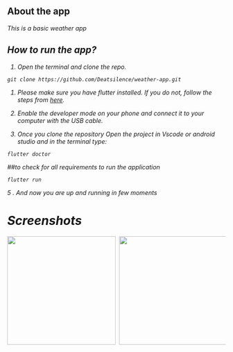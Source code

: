 ## About the app

<i>
This is a basic weather app

## How to run the app?

1. Open the terminal and clone the repo.

```
git clone https://github.com/Deatsilence/weather-app.git
```

1. Please make sure you have flutter installed. If you do not, follow the steps from <a href="https://flutter.dev/docs/get-started/install" target="_blank">here</a>.

2. Enable the developer mode on your phone and connect it to your computer with the USB cable.

3. Once you clone the repository Open the project in Vscode or android studio and in the terminal type:

```
flutter doctor
```

##to check for all requirements to run the application

```
flutter run
```

5 . And now you are up and running in few moments

# Screenshots

<pre>
<img src="https://user-images.githubusercontent.com/78795973/273740196-fa44a5e7-af47-46ad-b7db-cefe7fcb46a5.png" width="250"> <img src="https://user-images.githubusercontent.com/78795973/273740214-7fb7de0b-4529-484f-8371-2d731c6e015f.png" width="250"> <img src="https://user-images.githubusercontent.com/78795973/273740218-d531fd99-d1fa-431a-a8db-8b77b23f92b1.png" width="250"> <img src="https://user-images.githubusercontent.com/78795973/273740220-44f0b3ac-79f2-4af7-a718-6689dc805650.png" width="250"> <img
